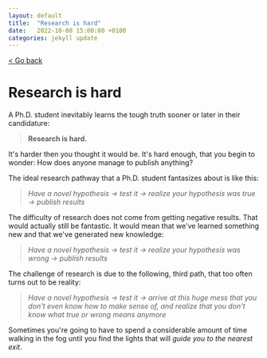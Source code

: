 ```yaml
---
layout: default
title:  "Research is hard"
date:   2022-10-08 15:00:00 +0100
categories: jekyll update
---
```


<p>
   <a href="/kamilazdybal.github.io/#blog">
      < Go back
  </a>
</p>

# Research is hard

A Ph.D. student inevitably learns the tough truth sooner or later in their candidature:

> **Research is hard.**

It's harder then you thought it would be. It's hard enough, that you begin to wonder: How does anyone manage to publish anything?

The ideal research pathway that a Ph.D. student fantasizes about is like this:

> *Have a novel hypothesis -> test it -> realize your hypothesis was true -> publish results*

The difficulty of research does not come from getting negative results. That would actually still be fantastic. It would mean that we've learned something new and that we've generated new knowledge:

> *Have a novel hypothesis -> test it -> realize your hypothesis was wrong -> publish results*

The challenge of research is due to the following, third path, that too often turns out to be reality:

> *Have a novel hypothesis -> test it -> arrive at this huge mess that you don't even know how to make sense of, and realize that you don't know what true or wrong means anymore*

Sometimes you're going to have to spend a considerable amount of time walking in the fog until you find the lights that will *guide you to the nearest exit*.
